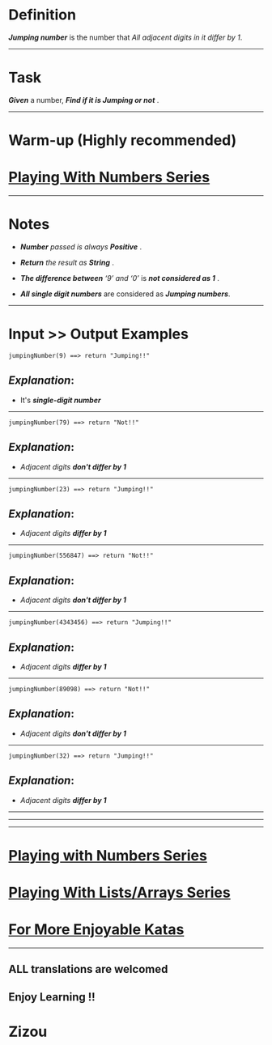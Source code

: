 # Definition

**_Jumping number_** is the number that *All adjacent digits in it differ by 1*.

____

# Task

**_Given_** a number, **_Find if it is Jumping or not_** . 
____

# Warm-up (Highly recommended)

# [Playing With Numbers Series](https://www.codewars.com/collections/playing-with-numbers)
___

# Notes 

* **_Number_** *passed is always*  **_Positive_** .

* **_Return_** *the result as* **_String_** . 

* **_The difference between_** *‘9’ and ‘0’* is **_not considered as 1_** . 

* **_All single digit numbers_** are considered as **_Jumping numbers_**. 
___

# Input >> Output Examples

```
jumpingNumber(9) ==> return "Jumping!!"
```
## **_Explanation_**:

* It's  **_single-digit number_** 
___

```
jumpingNumber(79) ==> return "Not!!"
```

## **_Explanation_**:

* *Adjacent digits* **_don't differ by 1_**
___

```
jumpingNumber(23) ==> return "Jumping!!"
```

## **_Explanation_**:

* *Adjacent digits* **_differ by 1_**
___

```
jumpingNumber(556847) ==> return "Not!!"
```

## **_Explanation_**:

* *Adjacent digits* **_don't differ by 1_**
___

```
jumpingNumber(4343456) ==> return "Jumping!!"
```

## **_Explanation_**:

* *Adjacent digits* **_differ by 1_**
___

```
jumpingNumber(89098) ==> return "Not!!"
```

## **_Explanation_**:

* *Adjacent digits* **_don't differ by 1_**
___

```
jumpingNumber(32) ==> return "Jumping!!"
```

## **_Explanation_**:

* *Adjacent digits* **_differ by 1_**
___
___
___

# [Playing with Numbers Series](https://www.codewars.com/collections/playing-with-numbers)

# [Playing With Lists/Arrays Series](https://www.codewars.com/collections/playing-with-lists-slash-arrays)

# [For More Enjoyable Katas](http://www.codewars.com/users/MrZizoScream/authored)
___

## ALL translations are welcomed

## Enjoy Learning !!
# Zizou
